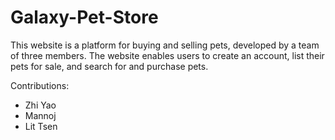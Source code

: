 # Galaxy-Pet-Store
This website is a platform for buying and selling pets, developed by a team of three members. The website enables users to create an account, list their pets for sale, and search for and purchase pets.

Contributions:
- Zhi Yao
- Mannoj
- Lit Tsen
